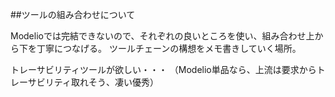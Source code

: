 ##ツールの組み合わせについて

Modelioでは完結できないので、それぞれの良いところを使い、組み合わせ上から下を丁寧につなげる。
ツールチェーンの構想をメモ書きしていく場所。

トレーサビリティツールが欲しい・・・
（Modelio単品なら、上流は要求からトレーサビリティ取れそう、凄い優秀）
